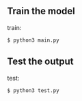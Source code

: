 

## Train the model
train:

```bash
$ python3 main.py 
```
## Test the output
test:

```bash
$ python3 test.py
```